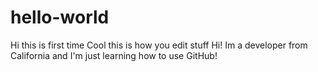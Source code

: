 hello-world
===========

Hi this is first time
Cool this is how you edit stuff
Hi! Im a developer from California and I'm just learning how to use GitHub!
